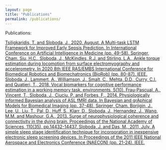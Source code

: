 ```yaml
---  
layout: page  
title: "Publications"  
permalink: /publications/  
---  
```


Publications:  
  
  
<a href="https://link.springer.com/chapter/10.1007/978-3-030-59137-3_5">
Tsiligkaridis, T. and Sloboda, J., 2020, August. A Multi-task LSTM Framework for Improved Early Sepsis Prediction. In International Conference on Artificial Intelligence in Medicine (pp. 49-58). Springer, Cham.
</a>  
  
<a href="https://ieeexplore.ieee.org/abstract/document/9224286">
Siu, H.C., Sloboda, J., McKindles, R.J. and Stirling, L.A., Ankle torque estimation during locomotion from surface electromyography and accelerometry. In 2020 8th IEEE RAS/EMBS International Conference for Biomedical Robotics and Biomechatronics (BioRob) (pp. 80-87). IEEE.
</a>  
  
<a href="https://www.isca-speech.org/archive/Interspeech_2018/pdfs/2418.pdf">
Sloboda, J., Lammert, A., Williamson, J., Smalt, C., Mehta, D.D., Curry, C.I. and Quatieri, T., 2018. Vocal biomarkers for cognitive performance estimation in a working memory task. environments, 5(10).
</a>  
  
<a href="https://link.springer.com/chapter/10.1007/978-3-319-12289-2_4">
Frau-Pascual, A., Vincent, T., Sloboda, J., Ciuciu, P. and Forbes, F., 2014. Physiologically informed Bayesian analysis of ASL fMRI data. In Bayesian and grAphical Models for Biomedical Imaging (pp. 37-48). Springer, Cham.
</a>  
  
<a href="https://www.pnas.org/content/110/35/14432.short">
Borjigin, J., Lee, U., Liu, T., Pal, D., Huff, S., Klarr, D., Sloboda, J., Hernandez, J., Wang, M.M. and Mashour, G.A., 2013. Surge of neurophysiological coherence and connectivity in the dying brain. Proceedings of the National Academy of Sciences, 110(35), pp.14432-14437.
</a>  
  
<a href="https://ieeexplore.ieee.org/abstract/document/6183071">
Sloboda, J. and Das, M., 2011, July. A simple sleep stage identification technique for incorporation in inexpensive electronic sleep screening devices. In Proceedings of the 2011 IEEE National Aerospace and Electronics Conference (NAECON) (pp. 21-24). IEEE.
</a>  
  
